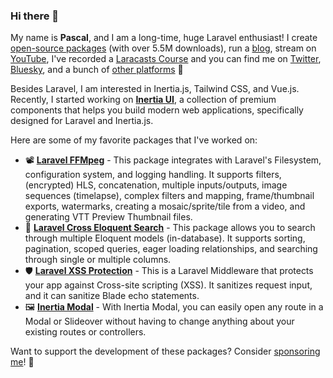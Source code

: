 ### Hi there 👋

My name is **Pascal**, and I am a long-time, huge Laravel enthusiast! I create [open-source packages](https://github.com/protonemedia) (with over 5.5M downloads), run a [blog](https://pascalbaljet.dev), stream on [YouTube](https://www.youtube.com/channel/UCIttNYcazftklfmopuKgHnA), I've recorded a [Laracasts Course](https://laracasts.com/series/crafting-vue-modals) and you can find me on [Twitter](https://twitter.com/pascalbaljet), [Bluesky](https://bsky.app/profile/pascalbaljet.bsky.social), and a bunch of [other platforms](https://pinkary.com/@pascalbaljet) 🙌

Besides Laravel, I am interested in Inertia.js, Tailwind CSS, and Vue.js. Recently, I started working on [**Inertia UI**](https://inertiaui.com/inertia-table?utm_source=github&utm_campaign=pascalbaljet-readme), a collection of premium components that helps you build modern web applications, specifically designed for Laravel and Inertia.js.

Here are some of my favorite packages that I've worked on:

* 📽️ [**Laravel FFMpeg**](https://github.com/protonemedia/laravel-ffmpeg) - This package integrates with Laravel's Filesystem, configuration system, and logging handling. It supports filters, (encrypted) HLS, concatenation, multiple inputs/outputs, image sequences (timelapse), complex filters and mapping, frame/thumbnail exports, watermarks, creating a mosaic/sprite/tile from a video, and generating VTT Preview Thumbnail files.
* 🔎 [**Laravel Cross Eloquent Search**](https://github.com/protonemedia/laravel-cross-eloquent-search) - This package allows you to search through multiple Eloquent models (in-database). It supports sorting, pagination, scoped queries, eager loading relationships, and searching through single or multiple columns.
* 🛡️ [**Laravel XSS Protection**](https://github.com/protonemedia/laravel-xss-protection) - This is a Laravel Middleware that protects your app against Cross-site scripting (XSS). It sanitizes request input, and it can sanitize Blade echo statements.
* 🖼️ [**Inertia Modal**](https://github.com/inertiaui/modal) - With Inertia Modal, you can easily open any route in a Modal or Slideover without having to change anything about your existing routes or controllers.
  
Want to support the development of these packages? Consider [sponsoring me](https://github.com/sponsors/pascalbaljet)! 🚀
